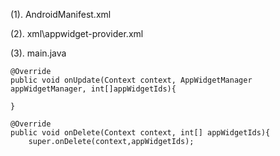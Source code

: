 (1). AndroidManifest.xml

<!--
<receiver android:name=".appwidget">
	<intent-filter>
		<action android:name="android.appwidget.action.APPWIDGET.UPDATE"/>
	</intent-filter>
	<meta-data android:name="android.appwidget.provider"
			android:resource="@xml/appwidget_provider"/>
</receiver>
-->
(2). xml\appwidget-provider.xml
<!--
<appwidget-provider xmlns:android="http://schemas.android.com/apk/res/android"
	android:minHeight="72dp"
	android:minWidth="146dp"
	android:previewImg="@mipmap/ic_launcher"
	android:updatePeriodMills="0"
	android:initialLayout="@layout/activity_main"/>
-->
(3). main.java
	
	@Override
	public void onUpdate(Context context, AppWidgetManager appWidgetManager, int[]appWidgetIds){
		
	}	

	@Override
	public void onDelete(Context context, int[] appWidgetIds){
		super.onDelete(context,appWidgetIds);